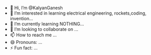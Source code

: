 - 👋 Hi, I’m @KalyanGanesh
- 👀 I’m interested in learning electrical engineering, rockets,coding, invention...
- 🌱 I’m currently learning NOTHING...
- 💞️ I’m looking to collaborate on ...
- 📫 How to reach me ...
- 😄 Pronouns: ...
- ⚡ Fun fact: ...

<!---
KalyanGanesh/KalyanGanesh is a ✨ special ✨ repository because its `README.md` (this file) appears on your GitHub profile.
You can click the Preview link to take a look at your changes.
--->
